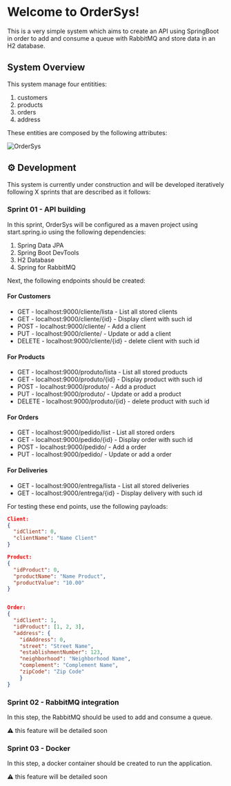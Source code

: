 # Welcome to OrderSys! 

This is a very simple system which aims to create an API using SpringBoot in order to add and consume a queue with RabbitMQ and store data in an H2 database. 



## System Overview

This system manage four entitities: 

1. customers
2. products
3. orders
4. address

These entities are composed by the following attributes:

![OrderSys](https://user-images.githubusercontent.com/13739735/196417927-e3a22ca4-7b7f-4681-be13-c92a66cc7655.png)

## ⚙️ Development

This system is currently under construction and will be developed iteratively following X sprints that are described as it follows:

### Sprint 01 - API building

In this sprint, OrderSys will be configured as a maven project using start.spring.io using the following dependencies:

1. Spring Data JPA
2. Spring Boot DevTools
3. H2 Database
4. Spring for RabbitMQ

Next, the following endpoints should be created:

#### For Customers
- GET - localhost:9000/cliente/lista - List all stored clients
- GET - localhost:9000/cliente/{id} - Display client with such id
- POST - localhost:9000/cliente/ - Add a client
- PUT - localhost:9000/cliente/ - Update or add a client
- DELETE - localhost:9000/cliente/{id} - delete client with such id

#### For Products
- GET - localhost:9000/produto/lista - List all stored products
- GET - localhost:9000/produto/{id} - Display product with such id
- POST - localhost:9000/produto/ - Add a product
- PUT - localhost:9000/produto/ - Update or add a product
- DELETE - localhost:9000/produto/{id} - delete product with such id

#### For Orders
- GET - localhost:9000/pedido/list - List all stored orders
- GET - localhost:9000/pedido/{id} - Display order with such id
- POST - localhost:9000/pedido/ - Add a order
- PUT - localhost:9000/pedido/ - Update or add a order

#### For Deliveries
- GET - localhost:9000/entrega/lista - List all stored deliveries
- GET - localhost:9000/entrega/{id} - Display delivery with such id


For testing these end points, use the following payloads:

```json
Client: 
{
  "idClient": 0,
  "clientName": "Name Client"
}
```


```json
Product: 
{
  "idProduct": 0,
  "productName": "Name Product",
  "productValue": "10.00"
}
```

```json

Order: 
{
  "idClient": 1,
  "idProduct": [1, 2, 3],
  "address": {
    "idAddress": 0,
    "street": "Street Name",
    "establishmentNumber": 123,
    "neighborhood": "Neighborhood Name",
    "complement": "Complement Name",
    "zipCode": "Zip Code"
    }
}
```

### Sprint 02 - RabbitMQ integration

In this step, the RabbitMQ should be used to add and consume a queue.

⚠️ this feature will be detailed soon


### Sprint 03 - Docker

In this step, a docker container should be created to run the application.

⚠️ this feature will be detailed soon

